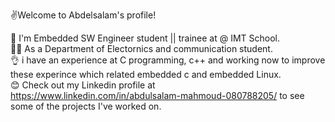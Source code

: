 ✌Welcome to Abdelsalam's profile! 

🏢 I'm Embedded SW Engineer student || trainee at @ IMT School.  
👨‍💻 As a Department of Electornics and communication student.  
👌 i have an experience at C programming, c++ and working now to improve these experince which related embedded c and embedded Linux.  
😊 Check out my Linkedin profile at https://www.linkedin.com/in/abdulsalam-mahmoud-080788205/ to see some of the projects I've worked on.  

